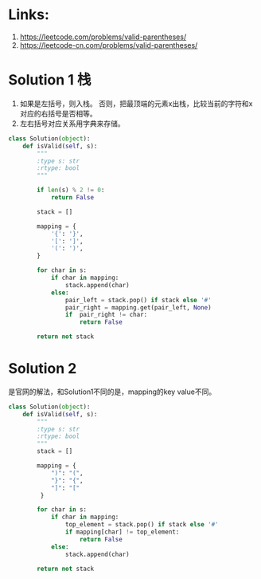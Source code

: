 # Links:
1. https://leetcode.com/problems/valid-parentheses/
2. https://leetcode-cn.com/problems/valid-parentheses/


# Solution 1 栈

1. 如果是左括号，则入栈。 否则，把最顶端的元素x出栈，比较当前的字符和x对应的右括号是否相等。
2. 左右括号对应关系用字典来存储。

```python
class Solution(object):
    def isValid(self, s):
        """
        :type s: str
        :rtype: bool
        """

        if len(s) % 2 != 0:
            return False

        stack = []

        mapping = {
            '{': '}',
            '[': ']',
            '(': ')',
        }

        for char in s:
            if char in mapping:
                stack.append(char)
            else:
                pair_left = stack.pop() if stack else '#'
                pair_right = mapping.get(pair_left, None)
                if  pair_right != char:
                    return False

        return not stack
```

# Solution 2 
是官网的解法，和Solution1不同的是，mapping的key value不同。
```python
class Solution(object):
    def isValid(self, s):
        """
        :type s: str
        :rtype: bool
        """
        stack = []

        mapping = {
            ")": "(",
            "}": "{",
            "]": "["
         }

        for char in s:
            if char in mapping:
                top_element = stack.pop() if stack else '#'
                if mapping[char] != top_element:
                    return False
            else:
                stack.append(char)

        return not stack
```